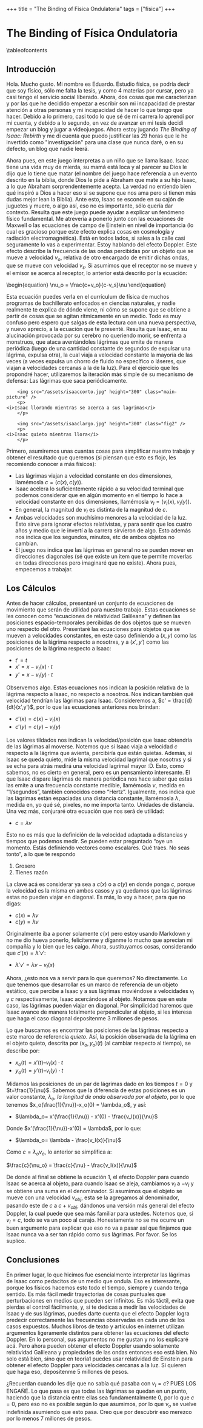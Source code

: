 +++
title = "The Binding of Física Ondulatoria"
tags = ["fisica"]
+++

# The Binding of Física Ondulatoria

\tableofcontents 

## Introducción

Hola. Mucho gusto. Mi nombre es Eduardo. Estudio física, se podría decir que soy físico, sólo me falta la tesis, y como 4 materias por cursar, pero ya casi tengo el servicio social liberado. Ahora, dos cosas que me caracterizan y por las que he decidido empezar a escribir son mi incapacidad de prestar atención a otras personas y mi incapacidad de hacer lo que tengo que hacer. Debido a lo primero, casi todo lo que sé de mi carrera lo aprendí por mi cuenta, y debido a lo segundo, en vez de avanzar en mi tesis decidí empezar un blog y jugar a videojuegos. Ahora estoy jugando _The Binding of Isaac: Rebirth_ y me di cuenta que puedo justificar las 29 horas que le he invertido como "investigación" para una clase que nunca daré, o en su defecto, un blog que nadie leerá.

Ahora pues, en este juego interpretas a un niño que se llama Isaac. Isaac tiene una vida muy de mierda, su mamá está loca y al parecer su Dios le dijo que lo tiene que matar (el nombre del juego hace referencia a un evento descrito en la biblia, donde Dios le pide a Abraham que mate a su hijo Isaac, a lo que Abraham sorprendentemente acepta. La verdad no entiendo bien qué inspiró a Dios a hacer eso si se supone que nos ama pero si tienen más dudas mejor lean la Biblia). Ante esto, Isaac se esconde en su cajón de juguetes y muere, o algo así, eso no es importante, sólo quería dar contexto.
Resulta que este juego puede ayudar a explicar un fenómeno físico fundamental. Me atrevería a ponerlo junto con las ecuaciones de Maxwell o las ecuaciones de campo de Einstein en nivel de importancia (lo cual es gracioso porque este efecto explica cosas en cosmología y radiación electromagnética). Está en todos lados, si sales a la calle casi seguramente lo vas a experimentar. Estoy hablando del efecto Doppler. Este efecto describe la frecuencia de las ondas percibidas por un objeto que se mueve a velocidad $v_o$, relativa de otro encargado de emitir dichas ondas, que se mueve con velocidad $v_s$. Si asumimos que el receptor no se mueve y el emisor se acerca al receptor, lo anterior está descrito por la ecuación:

\begin{equation}
\nu_o = \frac{c+v_o}{c-v_s}\nu
\end{equation}

Esta ecuación puedes verla en el currículum de física de muchos programas de bachillerato enfocados en ciencias naturales, y nadie realmente te explica de dónde viene, ni cómo se supone que se obtiene a partir de cosas que se agitan rítmicamente en un medio. Todo es muy confuso pero espero que salgas de esta lectura con una nueva perspectiva, y nuevo aprecio, a la ecuación que te presenté. Resulta que Isaac, en su alucinación provocada por su cerebro no queriendo morir, se enfrenta a monstruos, que ataca aventándoles lágrimas que emite de manera periódica (luego de una cantidad constante de segundos de expulsar una lágrima, expulsa otra), la cual viaja a velocidad constante la mayoría de las veces (a veces expulsa un chorro de fluido no específico o láseres, que viajan a velocidades cercanas a la de la luz). Para el ejercicio que les propondré hacer, utilizaremos la iteración más simple de su mecanismo de defensa: Las lágrimas que saca periódicamente.

~~~
    <img src="/assets/isaaccorto.jpg" height="300" class="main-picture" />
    <p>
<i>Isaac llorando mientras se acerca a sus lagrimas</i>
    </p>

~~~

~~~
    <img src="/assets/isaaclargo.jpg" height="300" class="fig2" />
    <p>
<i>Isaac quieto mientras llora</i>
    </p>

~~~



Primero, asumiremos unas cuantas cosas para simplificar nuestro trabajo y obtener el resultado que queremos (si piensan que esto es flojo, les recomiendo conocer a más físicos):	
* Las lágrimas viajan a velocidad constante en dos dimensiones, llamémosla $c = (c(x),c(y))$.
* Isaac acelera lo suficientemente rápido a su velocidad terminal que podemos considerar que en algún momento en el tiempo lo hace a velocidad constante en dos dimensiones, llamémosla $v_I = (v_I(x),v_I(y))$.
* En general, la magnitud de $v_I$ es distinta de la magnitud de $c$.
* Ambas velocidades son muchísimo menores a la velocidad de la luz. Esto sirve para ignorar efectos relativistas, y para sentir que los cuatro años y medio que le invertí a la carrera sirvieron de algo. Esto además nos indica que los segundos, minutos, etc de ambos objetos no cambian.
* El juego nos indica que las lágrimas en general no se pueden mover en direcciones diagonales (sé que existe un item que te permite moverlas en todas direcciones pero imaginaré que no existe).
Ahora pues, empecemos a trabajar.

## Los Cálculos

Antes de hacer cálculos, presentaré un conjunto de ecuaciones de movimiento que serán de utilidad para nuestro trabajo. Estas ecuaciones se les conocen como “ecuaciones de relatividad Galileana” y definen las posiciones espacio-temporales percibidas de dos objetos que se mueven uno respecto del otro. Presentaré las ecuaciones para objetos que se mueven a velocidades constantes, en este caso definiendo a $(x,y)$ como las posiciones de la lágrima respecto a nosotrxs, y a $(x', y')$ como las posiciones de la lágrima respecto a Isaac: 


* $t' = t$
* $x' = x-v_I(x)\cdot t$
* $y' = x-v_I(y)\cdot t$

Observemos algo. Estas ecuaciones nos indican la posición relativa de la lágrima respecto a Isaac, no respecto a nosotros. Nos indican también qué velocidad tendrían las lágrimas para Isaac. Consideremos a, $c' = \frac{d}{dt}(x',y')$, por lo que las ecuaciones anteriores nos brindan:

* $c'(x) = c(x)-v_I(x)$
* $c'(y) = c(y)-v_I(y)$

Los valores tildados nos indican la velocidad/posición que Isaac obtendría de las lágrimas al moverse. Notemos que si Isaac viaja a velocidad $c$ respecto a la lágrima que avienta, percibiría que están quietas. Además, si Isaac se queda quieto, mide la misma velocidad lagrimal que nosotrxs y si se echa para atrás medirá una velocidad lagrimal mayor :D. Esto, como sabemos, no es cierto en general, pero es un pensamiento interesante.
El que Isaac dispare lágrimas de manera periódica nos hace saber que estas las emite a una frecuencia constante medible, llamémosla $\nu$, medida en “1/segundos”, también conocidos como “Hertz”. Igualmente, nos indica que las lágrimas están espaciadas una distancia constante, llamémosla $\lambda$, medida en, yo qué sé, pixeles, no me importa tanto. Unidades de distancia. Una vez más, conjuraré otra ecuación que nos será de utilidad:

* $c = {\lambda}{\nu}$

Esto no es más que la definición de la velocidad adaptada a distancias y tiempos que podemos medir. Se pueden estar preguntado “oye un momento. Estás definiendo vectores como escalares. Qué traes. No seas tonto”, a lo que te respondo 

1. Grosero
2. Tienes razón

La clave acá es considerar ya sea a $c(x)$ o a $c(y)$ en donde ponga $c$, porque la velocidad es la misma en ambos casos y ya quedamos que las lágrimas estas no pueden viajar en diagonal. Es más, lo voy a hacer, para que no digas:

* $c(x) = \lambda\nu$
* $c(y) = \lambda\nu$

Originalmente iba a poner solamente $c(x)$ pero estoy usando Markdown y no me dio hueva ponerlo, felicítenme y díganme lo mucho que aprecian mi compañía y lo bien que les caigo. Ahora, sustituyamos cosas, considerando que $c'(x)=\lambda'\nu'$:

* $\lambda'\nu'= \lambda\nu-v_I(x)$

Ahora, ¿esto nos va a servir para lo que queremos? No directamente. Lo que tenemos que desarrollar es un marco de referencia de un objeto estático, que percibe a Isaac y a sus lágrimas moviéndose a velocidades $v_I$ y $c$ respectivamente, Isaac acercándose al objeto. Notamos que en este caso, las lágrimas pueden viajar en diagonal. Por simplicidad haremos que Isaac avance de manera totalmente perpendicular al objeto, si les interesa que haga el caso diagonal depositenme 3 millones de pesos.

 Lo que buscamos es encontrar las posiciones de las lágrimas respecto a este marco de referencia _quieto_. Así, la posición observada de la lágrima en el objeto quieto, descrita por $(x_o,y_o)(t)$ (al cambiar respecto al tiempo), se describe por:

* $x_o(t) = x'(t) – v_I(x)\cdot t$
* $y_o(t) = y'(t) – v_I(y)\cdot t$

Midamos las posiciones de un par de lágrimas dado en los tiempos $t=0$ y $t=\frac{1}{\nu}$. Sabemos que la diferencia de estas posiciones es un valor constante, $\lambda_o$, _la longitud de onda observada por el objeto_, por lo que tenemos $x_o(\frac{1}{\nu})-x_o(0) = \lambda_o$, y así:

* $\lambda_o= x'(\frac{1}{\nu}) - x'(0) - \frac{v_I(x)}{\nu}$

Donde $x'(\frac{1}{\nu})-x'(0) = \lambda$, por lo que:

* $\lambda_o= \lambda - \frac{v_I(x)}{\nu}$

Como $c = \lambda_o\nu_o$, lo anterior se simplifica a:

$\frac{c}{\nu_o} = \frac{c}{\nu} - \frac{v_I(x)}{\nu}$

De donde al final se obtiene la ecuación 1, el efecto Doppler para cuando Isaac se acerca al objeto, para cuando Isaac se aleja, cambiamos $v_I$ a $-v_I$ y se obtiene una suma en el denominador. Si asumimos que el objeto se mueve con una velocidad $v_{obj}$, esta se la agregamos al denominador, pasando este de $c$ a $c + v_{obj}$, dándonos una versión más general del efecto Doppler, la cual puede que sea más familiar para ustedes. Notemos que, si $v_I = c$, todo se va un poco al carajo. Honestamente no se me ocurre un buen argumento para explicar que eso no va a pasar así que finjamos que Isaac nunca va a ser tan rápido como sus lágrimas. Por favor. Se los suplico.

## Conclusiones

En primer lugar, lo que hicimos fue esencialmente interpretar las lágrimas de Isaac como pedacitos de un medio que ondula. Eso es interesante, porque los físicos hacemos esto todo el tiempo, siempre y cuando tenga sentido. Es más fácil medir trayectorias de cosas puntuales que perturbaciones en medios que pueden ser infinitos. Es más táctil, evita que pierdas el control fácilmente, y, si te dedicas a medir las velocidades de Isaac y de sus lágrimas, puedes darte cuenta que el efecto Doppler logra predecir correctamente las frecuencias observadas en cada uno de los casos expuestos.
Muchos libros de texto y artículos en internet utilizan argumentos ligeramente distintos para obtener las ecuaciones del efecto Doppler. En lo personal, sus argumentos no me gustan y no los explicaré acá. Pero ahora pueden obtener el efecto Doppler usando solamente relatividad Galileana y propiedades de las ondas entonces eso está bien. No solo está bien, sino que en teoría1 puedes usar relatividad de Einstein para obtener el efecto Doppler para velocidades cercanas a la luz. Si quieren que haga eso, depositenme 5 millones de pesos.

¿Recuerdan cuando les dije que no sabía qué pasaba con $v_I = c$? PUES LOS ENGAÑÉ. Lo que pasa es que todas las lágrimas se quedan en un punto, haciendo que la distancia entre ellas sea fundamentalmente 0, por lo que $c = 0$, pero eso no es posible según lo que asumimos, por lo que $\nu_o$ se vuelve indefinida asumiendo que esto pasa. Creo que por descubrir eso merezco por lo menos 7 millones de pesos.